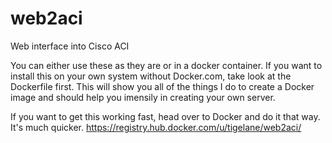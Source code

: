 # web2aci
Web interface into Cisco ACI

You can either use these as they are or in a docker container.  If you want to install this on your own system without Docker.com, take look at the Dockerfile first.  This will show you all of the things I do to create a Docker image and should help you imensily in creating your own server.


If you want to get this working fast, head over to Docker and do it that way.  It's much quicker.  https://registry.hub.docker.com/u/tigelane/web2aci/
